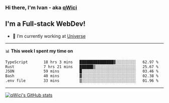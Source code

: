 ### Hi there, I'm Ivan - aka [qWici][website]

## I'm a Full-stack WebDev!
- 🔭 I’m currently working at [Universe][universe]

---

📊 **This week I spent my time on**
<!--START_SECTION:waka-->

```txt
TypeScript       18 hrs 3 mins   ███████████████▓░░░░░░░░░   62.97 %
Rust             7 hrs 21 mins   ██████▒░░░░░░░░░░░░░░░░░░   25.67 %
JSON             59 mins         █░░░░░░░░░░░░░░░░░░░░░░░░   03.46 %
Bash             40 mins         ▓░░░░░░░░░░░░░░░░░░░░░░░░   02.38 %
.env file        33 mins         ▒░░░░░░░░░░░░░░░░░░░░░░░░   01.96 %
```

<!--END_SECTION:waka-->

---

[![qWici's GitHub stats](https://github-readme-stats.vercel.app/api?username=qWici)](https://github.com/qWici/github-readme-stats)

[website]: https://devkucher.com
[twitter]: https://twitter.com/KucherDev
[linkedin]: https://www.linkedin.com/in/ivankucher
[universe]: https://universeapps.limited
